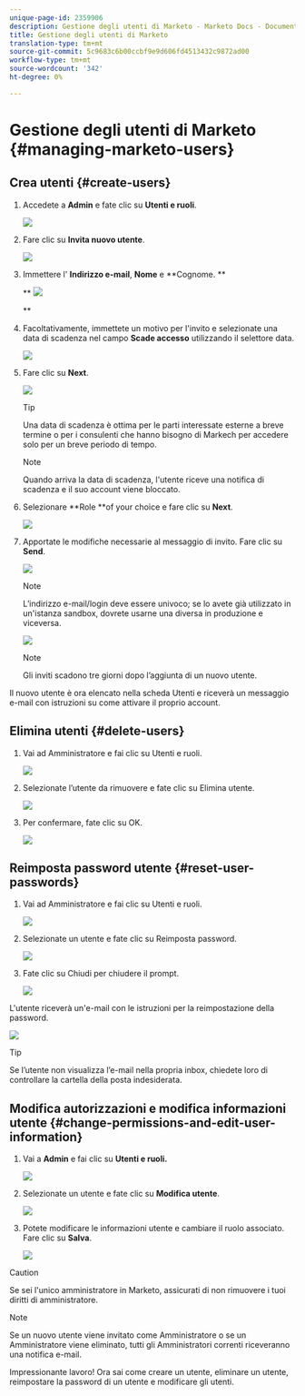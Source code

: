 ```yaml
---
unique-page-id: 2359906
description: Gestione degli utenti di Marketo - Marketo Docs - Documentazione prodotto
title: Gestione degli utenti di Marketo
translation-type: tm+mt
source-git-commit: 5c9683c6b00ccbf9e9d606fd4513432c9872ad00
workflow-type: tm+mt
source-wordcount: '342'
ht-degree: 0%

---
```



# Gestione degli utenti di Marketo {#managing-marketo-users}

## Crea utenti {#create-users}

1. Accedete a **Admin** e fate clic su **Utenti e ruoli**.

   ![](assets/image2014-9-9-11-3a34-3a58.png)

1. Fare clic su **Invita nuovo utente**.

   ![](assets/image2014-9-9-11-3a35-3a15.png)

1. Immettere l&#39; **Indirizzo e-mail**, **Nome** e **Cognome. **

   ** ![](assets/image2016-5-24-9-3a45-3a30.png)

   **

1. Facoltativamente, immettete un motivo per l&#39;invito e selezionate una data di scadenza nel campo **Scade accesso** utilizzando il selettore data.

   ![](assets/image2016-6-29-15-3a52-3a18.png)

1. Fare clic su **Next**.

   ![](assets/image2016-5-24-9-3a58-3a10.png)

   >[!TIP]
   >
   >Una data di scadenza è ottima per le parti interessate esterne a breve termine o per i consulenti che hanno bisogno di Markech per accedere solo per un breve periodo di tempo.

   >[!NOTE]
   >
   >Quando arriva la data di scadenza, l&#39;utente riceve una notifica di scadenza e il suo account viene bloccato.

1. Selezionare **Role **of your choice e fare clic su **Next**.

   ![](assets/image2016-5-24-10-3a1-3a33.png)

1. Apportate le modifiche necessarie al messaggio di invito. Fare clic su **Send**.

   ![](assets/image2016-5-24-10-3a3-3a56.png)

   >[!NOTE]
   >
   >L’indirizzo e-mail/login deve essere univoco; se lo avete già utilizzato in un&#39;istanza sandbox, dovrete usarne una diversa in produzione e viceversa.

   ![](assets/image2016-5-24-10-3a21-3a57.png)

   >[!NOTE]
   >
   >Gli inviti scadono tre giorni dopo l’aggiunta di un nuovo utente.

Il nuovo utente è ora elencato nella scheda Utenti e riceverà un messaggio e-mail con istruzioni su come attivare il proprio account.

## Elimina utenti {#delete-users}

1. Vai ad Amministratore e fai clic su Utenti e ruoli.

   ![](assets/image2014-9-9-11-3a36-3a21.png)

1. Selezionate l’utente da rimuovere e fate clic su Elimina utente.

   ![](assets/image2014-9-9-11-3a36-3a36.png)

1. Per confermare, fate clic su OK.

   ![](assets/image2014-9-9-11-3a36-3a51.png)

## Reimposta password utente {#reset-user-passwords}

1. Vai ad Amministratore e fai clic su Utenti e ruoli.

   ![](assets/image2014-9-9-11-3a41-3a0.png)

1. Selezionate un utente e fate clic su Reimposta password.

   ![](assets/image2014-9-9-11-3a41-3a19.png)

1. Fate clic su Chiudi per chiudere il prompt.

   ![](assets/image2014-9-9-11-3a41-3a50.png)

L&#39;utente riceverà un&#39;e-mail con le istruzioni per la reimpostazione della password.

![](assets/image2014-9-9-11-3a45-3a53.png)

>[!TIP]
>
>Se l’utente non visualizza l’e-mail nella propria inbox, chiedete loro di controllare la cartella della posta indesiderata.

## Modifica autorizzazioni e modifica informazioni utente {#change-permissions-and-edit-user-information}

1. Vai a **Admin** e fai clic su **Utenti e ruoli.**

   ![](assets/image2014-9-9-11-3a37-3a5.png)

1. Selezionate un utente e fate clic su **Modifica utente**.

   ![](assets/image2014-9-9-11-3a37-3a16.png)

1. Potete modificare le informazioni utente e cambiare il ruolo associato. Fare clic su **Salva**.

   ![](assets/image2014-9-9-11-3a37-3a31.png)

>[!CAUTION]
>
>Se sei l&#39;unico amministratore in Marketo, assicurati di non rimuovere i tuoi diritti di amministratore.

>[!NOTE]
>
>Se un nuovo utente viene invitato come Amministratore o se un Amministratore viene eliminato, tutti gli Amministratori correnti riceveranno una notifica e-mail.

Impressionante lavoro! Ora sai come creare un utente, eliminare un utente, reimpostare la password di un utente e modificare gli utenti.
